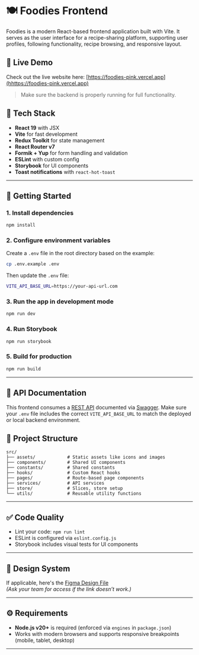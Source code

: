 # 🍽️ Foodies Frontend

Foodies is a modern React-based frontend application built with Vite. It serves as the user interface for a
recipe-sharing platform, supporting user profiles, following functionality, recipe browsing, and responsive layout.

## 🔗 Live Demo

Check out the live website here: [https://foodies-pink.vercel.app](hhttps://foodies-pink.vercel.app)
> Make sure the backend is properly running for full functionality.

## 🧰 Tech Stack

- **React 19** with JSX
- **Vite** for fast development
- **Redux Toolkit** for state management
- **React Router v7**
- **Formik + Yup** for form handling and validation
- **ESLint** with custom config
- **Storybook** for UI components
- **Toast notifications** with `react-hot-toast`

---

## 🚀 Getting Started

### 1. Install dependencies

```bash
npm install
```

### 2. Configure environment variables

Create a `.env` file in the root directory based on the example:

```bash
cp .env.example .env
```

Then update the `.env` file:
```bash
VITE_API_BASE_URL=https://your-api-url.com
```

### 3. Run the app in development mode

```bash
npm run dev
```

### 4. Run Storybook

```bash
npm run storybook
```

### 5. Build for production

```bash
npm run build
```

---
## 🧩 API Documentation

This frontend consumes a [REST API](https://github.com/MykytaOlenykov/foodies-api) documented via [Swagger](https://mykytaolenykov.com/foodies/api/docs/#/).
Make sure your `.env` file includes the correct `VITE_API_BASE_URL` to match the deployed or local backend environment.


## 📁 Project Structure

```
src/
├── assets/            # Static assets like icons and images
├── components/        # Shared UI components
├── constants/         # Shared constants
├── hooks/             # Custom React hooks
├── pages/             # Route-based page components
├── services/          # API services
├── store/             # Slices, store setup
└── utils/             # Reusable utility functions
```

---

## ✅ Code Quality

- Lint your code: `npm run lint`
- ESLint is configured via `eslint.config.js`
- Storybook includes visual tests for UI components

---

## 📐 Design System

If applicable, here's
the [Figma Design File](https://www.figma.com/design/TKl7kDNvwtz62RsuWNnQ5E/Foodies?node-id=0-1&p=f&t=25QJW9YlWYqqMzGc-0)  
_(Ask your team for access if the link doesn’t work.)_

---

## ⚙️ Requirements

- **Node.js v20+** is required (enforced via `engines` in `package.json`)
- Works with modern browsers and supports responsive breakpoints (mobile, tablet, desktop)

---
